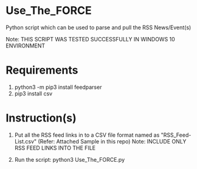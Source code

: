 # Use_The_FORCE
Python script which can be used to parse and pull the RSS News/Event(s)

Note: THIS SCRIPT WAS TESTED SUCCESSFULLY IN WINDOWS 10 ENVIRONMENT

# Requirements

1. python3 -m pip3 install feedparser 
2. pip3 install csv

# Instruction(s)
1. Put all the RSS feed links in to a CSV file format named as "RSS_Feed-List.csv" (Refer: Attached Sample in this repo)
Note: INCLUDE ONLY RSS FEED LINKS INTO THE FILE

2. Run the script: python3 Use_The_FORCE.py

